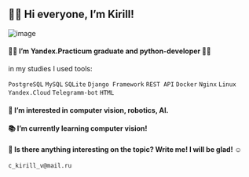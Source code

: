  ##  🙋‍♂️ Hi everyone, I’m Kirill!
   ![image](https://dblue.it/wp-content/uploads/2020/01/Automated-vehicle.jpg)
 ####   👨‍🎓 I’m Yandex.Practicum graduate and python-developer 👨‍💻
 in my studies I used tools:
 
`PostgreSQL` `MySQL` `SQLite` `Django Framework` `REST API` `Docker` `Nginx` `Linux` `Yandex.Cloud` `Telegramm-bot` `HTML`

 ####  🤖 I’m interested in computer vision, robotics, AI.
 
 ####  📚 I’m currently learning computer vision!

 ####  📧 Is there anything interesting on the topic? Write me! I will be glad! ☺️
 ```
c_kirill_v@mail.ru
```

<!---
k-irill-c/k-irill-c is a ✨ special ✨ repository because its `README.md` (this file) appears on your GitHub profile.
You can click the Preview link to take a look at your changes. - 💞️ I’m looking to collaborate on ... ![alt text](http://url/to/img.png) /
 ![alt text](https://github.com/[username]/[reponame]/blob/[branch]/image.jpg?raw=true)
--->
